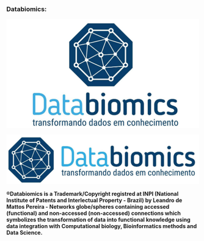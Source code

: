 
### Databiomics:
![Image](databiomics2.jpg) 





![Image](databiomics3.jpg) 


**®Databiomics is a Trademark/Copyright registred at INPI (National Institute of Patents and Interlectual Property - Brazil) by Leandro de Mattos Pereira - Networks globe/spheres containing accessed (functional) and non-accessed (non-accessed) connections which symbolizes the transformation of data into functional knowledge using data integration with Computational biology, Bioinformatics methods and Data Science.**
